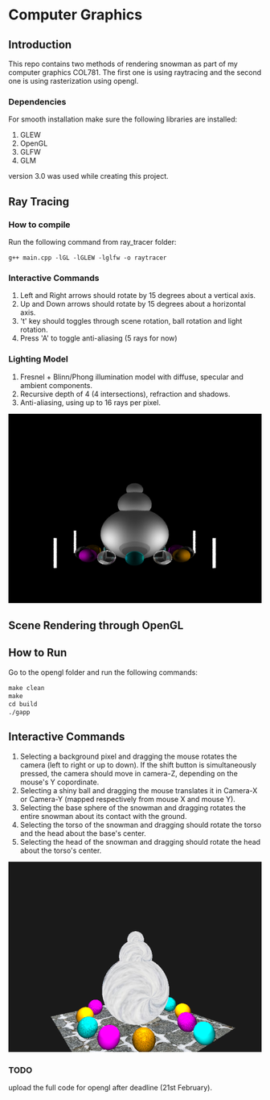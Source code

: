 # Computer Graphics

## Introduction

This repo contains two methods of rendering snowman as part of my computer graphics COL781. The first one is using raytracing and the second one is using rasterization using opengl. 

### Dependencies

For smooth installation make sure the following libraries are installed:


1) GLEW
2) OpenGL
3) GLFW
4) GLM

version 3.0 was used while creating this project. 

## Ray Tracing


### How to compile 

Run the following command from ray_tracer folder:

```
g++ main.cpp -lGL -lGLEW -lglfw -o raytracer
```

### Interactive Commands

1) Left and Right arrows should rotate by 15 degrees about a vertical axis.<br/>
2) Up and Down arrows should rotate by 15 degrees about a horizontal axis.<br/>
3) 't' key should toggles through scene rotation, ball rotation and light rotation.<br/>
4) Press 'A' to toggle anti-aliasing (5 rays for now)

### Lighting Model

1) Fresnel + Blinn/Phong illumination model with diffuse, specular and ambient components.<br/>
2) Recursive depth of 4 (4 intersections), refraction and shadows.<br/>
3) Anti-aliasing, using up to 16 rays per pixel.<br/>

![Produced Image](./ray_tracing/ss.png)

## Scene Rendering through OpenGL

## How to Run

Go to the opengl folder and run the following commands:

```
make clean
make
cd build
./gapp
```

## Interactive Commands

1) Selecting a background pixel and dragging the mouse rotates the camera (left to right or up to down). If the shift button is simultaneously pressed, the camera should move in camera-Z, depending on the mouse's Y copordinate.
2) Selecting a shiny ball and dragging the mouse translates it in Camera-X or Camera-Y (mapped respectively from mouse X and mouse Y).
3) Selecting the base sphere of the snowman and dragging rotates the entire snowman about its contact with the ground.
4) Selecting the torso of the snowman and dragging should rotate the torso and the head about the base's center.
5) Selecting the head of the snowman and dragging should rotate the head about the torso's center.

![Rendered Image](./opengl/ss.png)

### TODO 

upload the full code for opengl after deadline (21st February).
